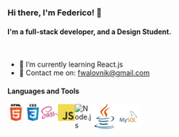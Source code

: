 ### Hi there, I'm Federico! 👋

<h4>I'm a full-stack developer, and a Design Student.</h4>
</br>

- 🌱 I’m currently learning React.js
- 💬 Contact me on: fwalovnik@gmail.com


<h4>Languages and Tools</h4>
<img src="https://raw.githubusercontent.com/github/explore/80688e429a7d4ef2fca1e82350fe8e3517d3494d/topics/html/html.png" width="34px" alt="HTML" align="left"></img>
<img src="https://raw.githubusercontent.com/github/explore/80688e429a7d4ef2fca1e82350fe8e3517d3494d/topics/css/css.png" width="34px" alt="CSS" align="left"></img>
<img src="https://raw.githubusercontent.com/github/explore/80688e429a7d4ef2fca1e82350fe8e3517d3494d/topics/sass/sass.png" width="34px" alt="Sass" align="left"></img>
<img src="https://raw.githubusercontent.com/github/explore/80688e429a7d4ef2fca1e82350fe8e3517d3494d/topics/javascript/javascript.png" width="34" align="left" alt="Javascript">
<img src="https://avatars3.githubusercontent.com/u/9950313?s=200&v=4" width="34px" alt="Node.js" align="left"></img>
<img src="https://raw.githubusercontent.com/github/explore/80688e429a7d4ef2fca1e82350fe8e3517d3494d/topics/java/java.png" width="50px" alt="Java" align="left" ></img>
<img src="https://raw.githubusercontent.com/github/explore/80688e429a7d4ef2fca1e82350fe8e3517d3494d/topics/mysql/mysql.png" width="50px" alt="MySql" align="left" ></img>

<!--
**FedericoWalovnik/FedericoWalovnik** is a ✨ _special_ ✨ repository because its `README.md` (this file) appears on your GitHub profile.

Here are some ideas to get you started:

- 🔭 I’m currently working on ...
- 🌱 I’m currently learning ...
- 🤔 I’m looking for help with ...
- 💬 Ask me about ...


-->
